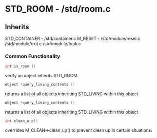 # STD_ROOM - /std/room.c

## Inherits

STD_CONTAINER - /std/container.c
M_RESET - /std/module/reset.c
/std/module/exit.c
/std/module/look.c

### Common Functionality

```c
int is_room ()
```
verify an object inherits STD_ROOM.

```c
object *query_living_contents ()
```
returns a list of all objects inheriting STD_LIVING within this object

```c
object *query_living_contents ()
```
returns a list of all objects inheriting STD_LIVING within this object

```c
int clean_u p()
```
overrides M_CLEAN->clean_up() to prevent clean up in certain situations.